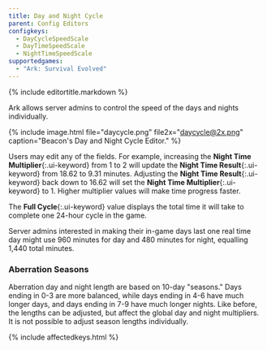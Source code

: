 ```yaml
---
title: Day and Night Cycle
parent: Config Editors
configkeys:
  - DayCycleSpeedScale
  - DayTimeSpeedScale
  - NightTimeSpeedScale
supportedgames:
  - "Ark: Survival Evolved"
---
```

{% include editortitle.markdown %}

Ark allows server admins to control the speed of the days and nights individually.

{% include image.html file="daycycle.png" file2x="daycycle@2x.png" caption="Beacon's Day and Night Cycle Editor." %}

Users may edit any of the fields. For example, increasing the **Night Time Multiplier**{:.ui-keyword} from 1 to 2 will update the **Night Time Result**{:.ui-keyword} from 18.62 to 9.31 minutes. Adjusting the **Night Time Result**{:.ui-keyword} back down to 16.62 will set the **Night Time Multiplier**{:.ui-keyword} to 1. Higher multiplier values will make time progress faster.

The **Full Cycle**{:.ui-keyword} value displays the total time it will take to complete one 24-hour cycle in the game.

Server admins interested in making their in-game days last one real time day might use 960 minutes for day and 480 minutes for night, equalling 1,440 total minutes.

### Aberration Seasons

Aberration day and night length are based on 10-day "seasons." Days ending in 0-3 are more balanced, while days ending in 4-6 have much longer days, and days ending in 7-9 have much longer nights. Like before, the lengths can be adjusted, but affect the global day and night multipliers. It is not possible to adjust season lengths individually.

{% include affectedkeys.html %}